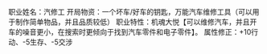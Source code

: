 职业姓名：汽修工
开局物资：一个坏车/好车的钥匙，万能汽车维修工具（可以用于制作简单物品，并且品质较低）
职业特性：机魂大悦【可以维修汽车，并且开车的噪音更小，在搜索时更倾向于找到汽车零件和电子零件】。
属性修正：+10行动、-5生存、-5交涉